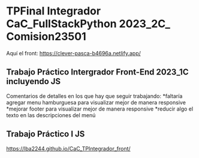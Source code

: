 # TPFinal Integrador CaC_FullStackPython 2023_2C_ Comision23501

Aquí el front:
https://clever-pasca-b4696a.netlify.app/
## Trabajo Práctico Intergrador Front-End 2023_1C incluyendo JS 

Comentarios de detalles en los que hay que seguir trabajando:
*faltaría agregar menu hamburguesa para visualizar mejor de manera responsive
*mejorar footer para visualizar mejor de manera responsive
*reducir algo el texto en las descripciones del menú

 ## Trabajo Práctico I JS 
  https://lba2244.github.io/CaC_TPIntegrador_front/
